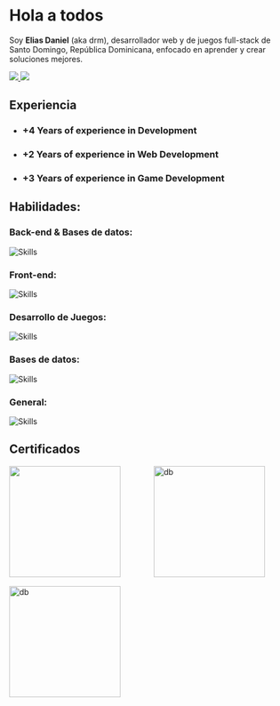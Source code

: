 # Hola a todos

Soy **Elias Daniel** (aka drm), desarrollador web y de juegos full-stack de Santo Domingo, República Dominicana,
enfocado en aprender y crear soluciones mejores.

<div>
    <a href="mailto:daniel@g3deon.com" target="_blank">
        <img src="https://img.shields.io/badge/Email-grey?logo=gmail" />
    </a>
    <a href="https://www.linkedin.com/in/eliasdrm/" target="_blank">
        <img src="https://img.shields.io/badge/LinkedIn-grey?logo=linkedin" />
    </a>
</div>

## Experiencia

- ### +4 Years of experience in Development
- ### +2 Years of experience in Web Development
- ### +3 Years of experience in Game Development

## Habilidades:

### Back-end & Bases de datos:
<img src="https://skillicons.dev/icons?i=go,py,fastapi,django" alt="Skills">

### Front-end:
<img src="https://skillicons.dev/icons?i=ts,js,tailwind,react,nextjs," alt="Skills">

### Desarrollo de Juegos:
<img src="https://skillicons.dev/icons?i=lua,cs,cpp" alt="Skills">

### Bases de datos:
<img src="https://skillicons.dev/icons?i=redis,mongodb,mysql," alt="Skills">

### General:
<img src="https://skillicons.dev/icons?i=git,bash,aws,docker" alt="Skills">

## Certificados

<div style="display: grid; grid-template-columns: repeat(auto-fill, minmax(200px, 1fr)); gap: 1rem;">
    <a href="https://www.credly.com/badges/a9f8c909-e794-4b51-a5c7-376737034433/linked_in_profile" target="_blank">
        <img height="200" src="https://i.imgur.com/Kb9iLTh.png" alt="">
    </a>
    <img height="200" src="https://i.imgur.com/eMRBy61.png" alt="db">
    <img height="200" src="https://i.imgur.com/nbBszAu.png" alt="db">
</div>
